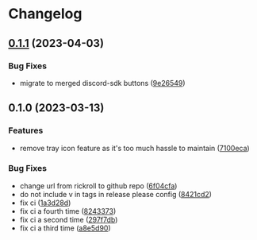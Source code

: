 # Changelog

## [0.1.1](https://github.com/NyCodeGHG/stellwerksim-rich-presence/compare/0.1.0...0.1.1) (2023-04-03)


### Bug Fixes

* migrate to merged discord-sdk buttons ([9e26549](https://github.com/NyCodeGHG/stellwerksim-rich-presence/commit/9e26549274f840f8185bb1d93de60d1cba6cadd4))

## 0.1.0 (2023-03-13)


### Features

* remove tray icon feature as it's too much hassle to maintain ([7100eca](https://github.com/NyCodeGHG/stellwerksim-rich-presence/commit/7100eca78cfe1e7f172267d3279f929c221a7b8c))


### Bug Fixes

* change url from rickroll to github repo ([6f04cfa](https://github.com/NyCodeGHG/stellwerksim-rich-presence/commit/6f04cfa46b7da3b09fcbe21c0adbf9775c2d70f1))
* do not include v in tags in release please config ([8421cd2](https://github.com/NyCodeGHG/stellwerksim-rich-presence/commit/8421cd210e8e1715f625981783ff1d89f7070a77))
* fix ci ([1a3d28d](https://github.com/NyCodeGHG/stellwerksim-rich-presence/commit/1a3d28df91f040320879a3b9b1254c149f091f2b))
* fix ci a fourth time ([8243373](https://github.com/NyCodeGHG/stellwerksim-rich-presence/commit/824337397c9752a25913510ec2bc1cd696f1bf54))
* fix ci a second time ([297f7db](https://github.com/NyCodeGHG/stellwerksim-rich-presence/commit/297f7db5f91188805356237e17efa3206b03dbea))
* fix ci a third time ([a8e5d90](https://github.com/NyCodeGHG/stellwerksim-rich-presence/commit/a8e5d909cdf9c90012cf9472cd18e52f15c85459))
